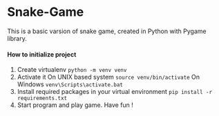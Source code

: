 # Snake-Game
This is a basic varsion of snake game, created in Python with Pygame library.

#### How to initialize project

1. Create virtualenv
`python -m venv venv`
2. Activate it
On UNIX based system
`source venv/bin/activate`
On Windows
`venv\Scripts\activate.bat`
3. Install required packages in your virtual environment
`pip install -r requirements.txt`
4. Start program and play game. Have fun !